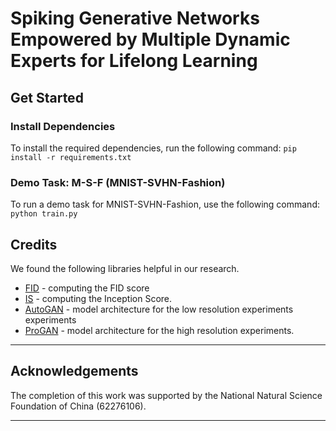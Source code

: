 # Spiking Generative Networks Empowered by Multiple Dynamic Experts for Lifelong Learning

## Get Started

### Install Dependencies
To install the required dependencies, run the following command:
`pip install -r requirements.txt`
### Demo Task: M-S-F (MNIST-SVHN-Fashion)
To run a demo task for MNIST-SVHN-Fashion, use the following command:
`python train.py`

## Credits
We found the following libraries helpful in our research. 

 - [FID](https://github.com/mseitzer/pytorch-fid/) - computing the FID score
 - [IS](https://github.com/openai/improved-gan/tree/master/inception_score) - computing the Inception Score. 
 - [AutoGAN](https://github.com/TAMU-VITA/AutoGAN) - model architecture for the low resolution experiments experiments
 - [ProGAN](https://github.com/rosinality/progressive-gan-pytorch) - model architecture for the high resolution experiments.

---

## Acknowledgements
The completion of this work was supported by the National Natural Science Foundation of China (62276106).

---

